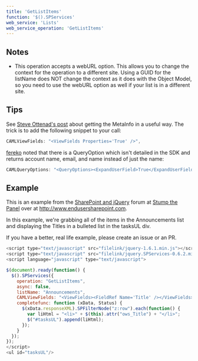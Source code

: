 ```yaml
---
title: 'GetListItems'
function: '$().SPServices'
web_service: 'Lists'
web_service_operation: 'GetListItems'
---
```


## Notes

* This operation accepts a webURL option. This allows you to change the context for the operation to a different site. Using a GUID for the listName does NOT change the context as it does with the Object Model, so you need to use the webURL option as well if your list is in a different site.

## Tips  

See  [Steve Ottenad's post](http://labs.steveottenad.com/getting-ows_metainfo-with-spservices/) about getting the MetaInfo in a useful way. The trick is to add the following snippet to your call:

```javascript
CAMLViewFields: "<ViewFields Properties='True' />",
```

[fereko](http://www.codeplex.com/site/users/view/fereko) noted that there is a QueryOption which isn't detailed in the SDK and returns account name, email, and name instead of just the name:

```javascript
CAMLQueryOptions: "<QueryOptions><ExpandUserField>True</ExpandUserField></QueryOptions>"
```

## Example

This is an example from the [SharePoint and jQuery](http://www.endusersharepoint.com/STP/viewtopic.php?f=13&t=937&p=4337#p4337) forum at [Stump the Panel](http://www.endusersharepoint.com/STP) over at http://www.endusersharepoint.com.

In this example, we're grabbing all of the items in the Announcements list and displaying the Titles in a bulleted list in the tasksUL div.

If you have a better, real life example, please create an issue or an PR.

```javascript
<script type="text/javascript" src="filelink/jquery-1.6.1.min.js"></script>
<script type="text/javascript" src="filelink/jquery.SPServices-0.6.2.min.js"></script>
<script language="javascript" type="text/javascript">

$(document).ready(function() {
  $().SPServices({
    operation: "GetListItems",
    async: false,
    listName: "Announcements",
    CAMLViewFields: "<ViewFields><FieldRef Name='Title' /></ViewFields>",
    completefunc: function (xData, Status) {
      $(xData.responseXML).SPFilterNode("z:row").each(function() {
        var liHtml = "<li>" + $(this).attr("ows_Title") + "</li>";
        $("#tasksUL").append(liHtml);
      });
    }
  });
});
</script>
<ul id="tasksUL"/>
```

